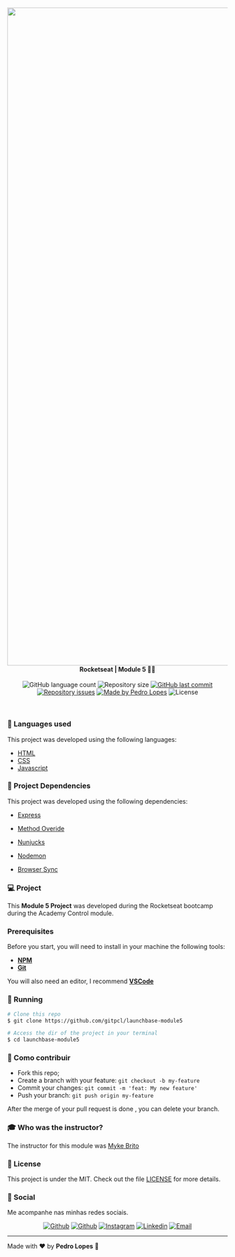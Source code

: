 <h4 align="center">
 <img src="https://github.com/gitpcl/launchbase-module3/blob/master/.github/module5.png" width="1500px" /><br>
 <b>Rocketseat | Module 5</b> 👨‍💻
</h4>
<p align="center">
  <img alt="GitHub language count" src="https://img.shields.io/github/languages/count/gitpcl/launchbase-module5">

  <img alt="Repository size" src="https://img.shields.io/github/repo-size/gitpcl/launchbase-module5">
  
  <a href="#">
    <img alt="GitHub last commit" src="https://img.shields.io/github/last-commit/gitpcl/launchbase-module5"></a>

  <a href="#">
    <img alt="Repository issues" src="https://img.shields.io/github/issues/gitpcl/launchbase-module5"></a>
    
  <a href="https://pedroclopes.com">
    <img alt="Made by Pedro Lopes" src="https://img.shields.io/badge/made%20by-Pedro%20Lopes-brightgreen"></a>
    <img alt="License" src="https://img.shields.io/badge/license-MIT-blueviolet">
</p>

<br>

### :rocket: Languages used

This project was developed using the following languages:

* [HTML](https://devdocs.io/html/)
* [CSS](https://devdocs.io/css/)
* [Javascript](https://devdocs.io/javascript/)

### :rocket: Project Dependencies

This project was developed using the following dependencies:

* [Express](https://www.npmjs.com/package/express)
* [Method Overide](https://www.npmjs.com/package/method-override)
* [Nunjucks](https://www.npmjs.com/package/nunjucks)

* [Nodemon](https://www.npmjs.com/package/nodemon)
* [Browser Sync](https://www.npmjs.com/package/browser-sync)

### 💻 Project

This <b>Module 5 Project</b> was developed during the Rocketseat bootcamp during the Academy Control module.

### Prerequisites

Before you start, you will need to install in your machine the following tools:

* <b>[NPM](https://www.npmjs.com/)</b>
* <b>[Git](https://git-scm.com)</b>

You will also need an editor, I recommend <b>[VSCode](https://code.visualstudio.com/)</b>

### 🧭 Running 

```bash
# Clone this repo
$ git clone https://github.com/gitpcl/launchbase-module5

# Access the dir of the project in your terminal
$ cd launchbase-module5
```
### :floppy_disk: Como contribuir

- Fork this repo;
- Create a branch with your feature: `git checkout -b my-feature`
- Commit your changes: `git commit -m 'feat: My new feature'`
- Push your branch: `git push origin my-feature`

After the merge of your pull request is done , you can delete your branch.

### :mortar_board: Who was the instructor?

The instructor for this module was [Myke Brito](https://github.com/maykbrito)

### :memo: License

This project is under the MIT. Check out the file [LICENSE](LICENSE) for more details.

### 📱 Social

Me acompanhe nas minhas redes sociais.

<p align="center">

   <a href="https://github.com/gitpcl" target="_blank" >
    <img alt="Github" src="https://img.shields.io/badge/Github--%23F8952D?style=social&logo=github"></a>
    
   <a href="https://twitter.com/lcpedro" target="_blank" > 
     <img alt="Github" src="https://img.shields.io/badge/Twitter--%23F8952D?style=social&logo=twitter"></a> 
  
  <a href="https://instagram.com/pedrclopes" target="_blank" >
    <img alt="Instagram" src="https://img.shields.io/badge/Instagram--%23F8952D?style=social&logo=instagram"></a> 

  <a href="https://www.linkedin.com/in/pedro-c-lopes/" target="_blank" >
    <img alt="Linkedin" src="https://img.shields.io/badge/Linkedin--%23F8952D?style=social&logo=linkedin"></a> 
  
  <a href="mailto:hello@pedroclopes.com" target="_blank" >
    <img alt="Email" src="https://img.shields.io/badge/Email--%23F8952D?style=social&logo=gmail"></a> 
  
</p>

---

Made with ❤️  by **Pedro Lopes** 🤙